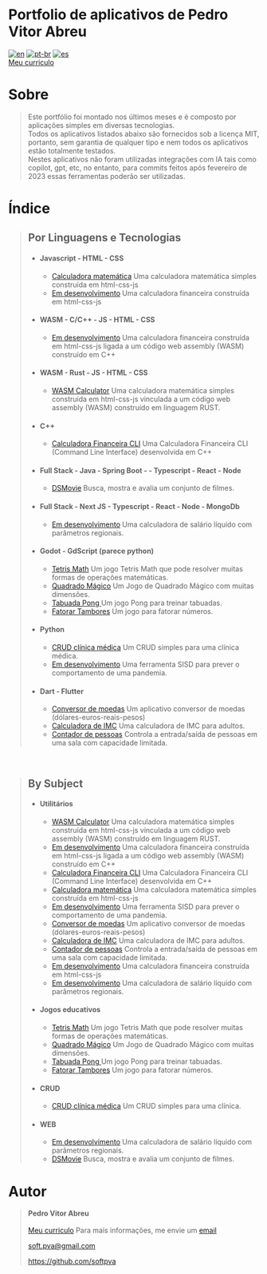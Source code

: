 # **Portfolio de aplicativos de Pedro Vitor Abreu** 
[![en](https://img.shields.io/badge/lang-en-red.svg)](https://github.com/softpva)
[![pt-br](https://img.shields.io/badge/lang-pt--br-green.svg)](./README.pt-br.md)
[![es](https://img.shields.io/badge/lang-es-yellow.svg)](./README.es.md)  
[Meu curriculo](https://github.com/softpva/softpva/blob/main/curriculum.pt-br.md)

# Sobre
> Este portfólio foi montado nos últimos meses e é composto por aplicações simples em diversas tecnologias.  
> Todos os aplicativos listados abaixo são fornecidos sob a licença MIT, portanto, sem garantia de qualquer tipo e nem todos os aplicativos estão totalmente testados.  
> Nestes aplicativos não foram utilizadas integrações com IA tais como copilot, gpt, etc, no entanto, para commits feitos após fevereiro de 2023 essas ferramentas poderão ser utilizadas.

# Índice
> ## **Por Linguagens e Tecnologias**
> * #### Javascript - HTML - CSS
>   * [Calculadora matemática](https://github.com/softpva/calculator) Uma calculadora matemática simples construída em html-css-js
>   * [Em desenvolvimento](https://github.com/softpva/financialJsCalculator) Uma calculadora financeira construída em html-css-js
> * #### WASM - C/C++ - JS - HTML - CSS
>   * [Em desenvolvimento](https://github.com/softpva/financial_calculator) Uma calculadora financeira construída em html-css-js ligada a um código web assembly (WASM) construído em C++
> * #### WASM - Rust - JS - HTML - CSS
>   * [WASM Calculator](https://github.com/softpva/wasm_calculator) Uma calculadora matemática simples construída em html-css-js vinculada a um código web assembly  (WASM) construído em linguagem RUST.
> * #### C++
>   * [Calculadora Financeira CLI](https://github.com/softpva/financial_calculator_cli) Uma Calculadora Financeira CLI (Command Line Interface) desenvolvida em C++
> * #### Full Stack - Java - Spring Boot - - Typescript - React - Node
>   * [DSMovie](https://github.com/softpva/dsmovie) Busca, mostra e avalia um conjunto de filmes.
> * #### Full Stack - Next JS - Typescript - React - Node - MongoDb
>   * [Em desenvolvimento](https://github.com/softpva/net_salary) Uma calculadora de salário líquido com parâmetros regionais.
> * #### Godot - GdScript (parece python)
>   * [Tetris Math](https://github.com/softpva/tetrisMath) Um jogo Tetris Math que pode resolver muitas formas de operações matemáticas.
>   * [Quadrado Mágico](https://github.com/softpva/magicSquare) Um Jogo de Quadrado Mágico com muitas dimensões.
>   * [Tabuada Pong ](https://github.com/softpva/pongMultiplicationTable) Um jogo Pong para treinar tabuadas.
>   * [Fatorar Tambores](https://github.com/softpva/factorizeBarrels) Um jogo para fatorar números.
> * #### Python
>   * [CRUD clínica médica](https://github.com/softpva/clinic) Um CRUD simples para uma clínica médica.
>   * [Em desenvolvimento](https://github.com/softpva/pandemic_forecast) Uma ferramenta SISD para prever o comportamento de uma pandemia.
> * #### Dart - Flutter
>   * [Conversor de moedas](https://github.com/softpva/currencies_converter) Um aplicativo conversor de moedas (dólares-euros-reais-pesos)
>   * [Calculadora de IMC](https://github.com/softpva/bmi_calculator) Uma calculadora de IMC para adultos.
>   * [Contador de pessoas](https://github.com/softpva/people_counter) Controla a entrada/saída de pessoas em uma sala com capacidade limitada.

<br/>

> ## **By Subject**
> * #### Utilitários
>   * [WASM Calculator](https://github.com/softpva/wasm_calculator) Uma calculadora matemática simples construída em html-css-js vinculada a um código web assembly  (WASM) construído em linguagem RUST.
>   * [Em desenvolvimento](https://github.com/softpva/financial_calculator) Uma calculadora financeira construída em html-css-js ligada a um código web assembly (WASM) construído em C++
>   * [Calculadora Financeira CLI](https://github.com/softpva/financial_calculator_cli) Uma Calculadora Financeira CLI (Command Line Interface) desenvolvida em C++
>   * [Calculadora matemática](https://github.com/softpva/calculator) Uma calculadora matemática simples construída em html-css-js
>   * [Em desenvolvimento](https://github.com/softpva/pandemic_forecast) Uma ferramenta SISD para prever o comportamento de uma pandemia.
>   * [Conversor de moedas](https://github.com/softpva/currencies_converter) Um aplicativo conversor de moedas (dólares-euros-reais-pesos)
>   * [Calculadora de IMC](https://github.com/softpva/bmi_calculator) Uma calculadora de IMC para adultos.
>   * [Contador de pessoas](https://github.com/softpva/people_counter) Controla a entrada/saída de pessoas em uma sala com capacidade limitada.
>   * [Em desenvolvimento](https://github.com/softpva/financialJsCalculator) Uma calculadora financeira construída em html-css-js
>   * [Em desenvolvimento](https://github.com/softpva/net_salary) Uma calculadora de salário líquido com parâmetros regionais.
> * #### Jogos educativos
>   * [Tetris Math](https://github.com/softpva/tetrisMath) Um jogo Tetris Math que pode resolver muitas formas de operações matemáticas.
>   * [Quadrado Mágico](https://github.com/softpva/magicSquare) Um Jogo de Quadrado Mágico com muitas dimensões.
>   * [Tabuada Pong ](https://github.com/softpva/pongMultiplicationTable) Um jogo Pong para treinar tabuadas.
>   * [Fatorar Tambores](https://github.com/softpva/factorizeBarrels) Um jogo para fatorar números.
> * #### CRUD
>   * [CRUD clínica médica](https://github.com/softpva/clinic) Um CRUD simples para uma clínica.
> * #### WEB
>   * [Em desenvolvimento](https://github.com/softpva/net_salary) Uma calculadora de salário líquido com parâmetros regionais.
>   * [DSMovie](https://github.com/softpva/dsmovie) Busca, mostra e avalia um conjunto de filmes.  

# Autor
> **Pedro Vitor Abreu**
> <br/>  
> [Meu curriculo](https://github.com/softpva/softpva/blob/main/curriculum.pt-br.md)
> Para mais informações, me envie um [email](mailto:soft.pva@gmail.com)
>
> <soft.pva@gmail.com>
>
> <https://github.com/softpva>
